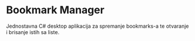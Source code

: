 Bookmark Manager
===============
Jednostavna C# desktop aplikacija za spremanje bookmarks-a te otvaranje i brisanje istih sa liste.
